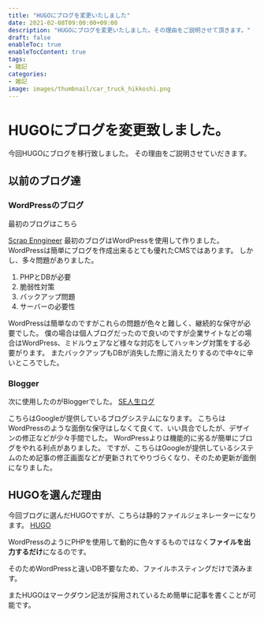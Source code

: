 ```yaml
---
title: "HUGOにブログを変更いたしました"
date: 2021-02-08T09:00:00+09:00
description: "HUGOにブログを変更いたしました。その理由をご説明させて頂きます。"
draft: false
enableToc: true
enableTocContent: true
tags: 
- 雑記
categories: 
- 雑記
image: images/thumbnail/car_truck_hikkoshi.png
---
```


# HUGOにブログを変更致しました。

今回HUGOにブログを移行致しました。
その理由をご説明させていだきます。

## 以前のブログ達

### WordPressのブログ
最初のブログはこちら

<a href="http://scrap.php.xdomain.jp/" target="_blank">Scrap Enngineer</a>
最初のブログはWordPressを使用して作りました。
WordPressは簡単にブログを作成出来るとても優れたCMSではあります。
しかし、多々問題がありました。

1. PHPとDBが必要
1. 脆弱性対策
1. バックアップ問題
1. サーバーの必要性

WordPressは簡単なのですがこれらの問題が色々と難しく、継続的な保守が必要でした。
僕の場合は個人ブログだったので良いのですが企業サイトなどの場合はWordPress、ミドルウェアなど様々な対応をしてハッキング対策をする必要がります。
またバックアップもDBが消失した際に消えたりするので中々に辛いところでした。

### Blogger
次に使用したのがBloggerでした。
<a href="https://se-log.blogspot.com/" target="_blank">SE人生ログ</a>

こちらはGoogleが提供しているブログシステムになります。
こちらはWordPressのような面倒な保守はしなくて良くて、いい具合でしたが、デザインの修正などが少々手間でした。
WordPressよりは機能的に劣るが簡単にブログをやれる利点がありました。
ですが、こちらはGoogleが提供しているシステムのため記事の修正画面などが更新されてやりづらくなり、そのため更新が面倒になりました。

## HUGOを選んだ理由
今回ブログに選んだHUGOですが、こちらは静的ファイルジェネレーターになります。
[HUGO](https://gohugo.io/)


WordPressのようにPHPを使用して動的に色々するものではなく**ファイルを出力するだけ**になるのです。

そのためWordPressと違いDB不要なため、ファイルホスティングだけで済みます。

またHUGOはマークダウン記法が採用されているため簡単に記事を書くことが可能です。
